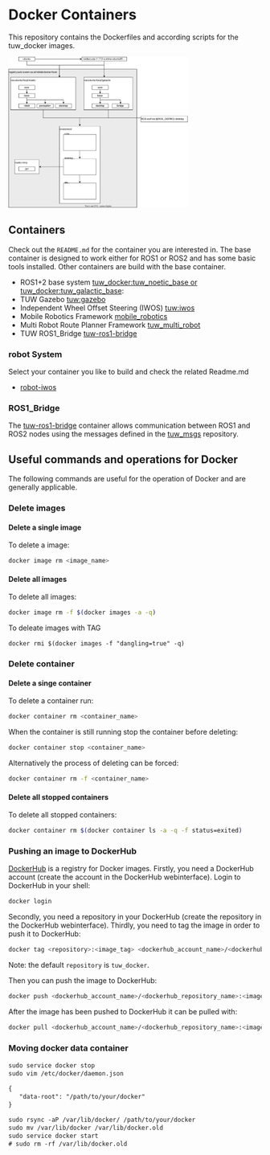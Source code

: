 # Docker Containers

This repository contains the Dockerfiles and according scripts for the tuw_docker images.

<img src="./uml-container.draw.io.svg" height="300">

## Containers
Check out the `README.md` for the container you are interested in.
The base container is designed to work either for ROS1 or ROS2 and has some basic tools  installed.
Other containers are build with the base container.

* ROS1+2 base system [tuw_docker:tuw_noetic_base or tuw_docker:tuw_galactic_base](./base/):
* TUW Gazebo [tuw:gazebo](./gazebo/)
* Independent Wheel Offset Steering (IWOS) [tuw:iwos](./iwos/)
* Mobile Robotics Framework [mobile_robotics](./mobile_robotics)
* Multi Robot Route Planner Framework [tuw_multi_robot](./tuw_multi_robot/mrrp/)
* TUW ROS1_Bridge [tuw-ros1-bridge](./ros)

### robot System
Select your container you like to build and check the related Readme.md

* [robot-iwos](./iwos/robot-iwos/Readme.md)

### ROS1_Bridge
The [tuw-ros1-bridge](./ros/galactic/ubuntu/focal/tuw-bridge/Readme.md) container allows communication between ROS1 and ROS2 nodes using the messages defined in the [tuw_msgs](https://github.com/tuw-robotics/tuw_msgs) repository.

## Useful commands and operations for Docker

The following commands are useful for the operation of Docker and are generally applicable.

### Delete images

#### Delete a single image
To delete a image:
```bash
docker image rm <image_name>
```

#### Delete all images
To delete all images:
```bash
docker image rm -f $(docker images -a -q)
```
To deleate images with <none> TAG

```
docker rmi $(docker images -f "dangling=true" -q)
```

### Delete container

#### Delete a singe container
To delete a container run:
```bash
docker container rm <container_name>
```
When the container is still running stop the container before deleting:
```bash
docker container stop <container_name>
```
Alternatively the process of deleting can be forced:
```bash
docker container rm -f <container_name>
```

#### Delete all stopped containers
To delete all stopped containers:
```bash
docker container rm $(docker container ls -a -q -f status=exited)
```

### Pushing an image to DockerHub
[DockerHub](https://hub.docker.com/) is a registry for Docker images.
Firstly, you need a DockerHub account (create the account in the DockerHub webinterface).
Login to DockerHub in your shell:
```bash
docker login
```
Secondly, you need a repository in your DockerHub (create the repository in the DockerHub webinterface).
Thirdly, you need to tag the image in order to push it to DockerHub:
```bash
docker tag <repository>:<image_tag> <dockerhub_account_name>/<dockerhub_repository_name>:<image_tag>
```
Note: the default `repository` is `tuw_docker`.

Then you can push the image to DockerHub:
```bash
docker push <dockerhub_account_name>/<dockerhub_repository_name>:<image_tag>
```

After the image has been pushed to DockerHub it can be pulled with:
```bash
docker pull <dockerhub_account_name>/<dockerhub_repository_name>:<image_tag>
```

### Moving docker data container
```
sudo service docker stop
sudo vim /etc/docker/daemon.json 
```
```
{ 
   "data-root": "/path/to/your/docker" 
}
```
```
sudo rsync -aP /var/lib/docker/ /path/to/your/docker
sudo mv /var/lib/docker /var/lib/docker.old
sudo service docker start
# sudo rm -rf /var/lib/docker.old
```


